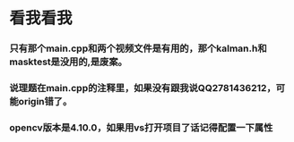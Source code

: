 # 看我看我
### 只有那个main.cpp和两个视频文件是有用的，那个kalman.h和masktest是没用的,是废案。
### 说理题在main.cpp的注释里，如果没有跟我说QQ2781436212，可能origin错了。
### opencv版本是4.10.0，如果用vs打开项目了话记得配置一下属性
